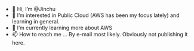 - 👋 Hi, I’m @Jinchu
- 👀 I’m interested in Public Cloud (AWS has been my focus lately) and learning in general.
- 🌱 I’m currently learning more about AWS
- 📫 How to reach me ... By e-mail most likely. Obviously not publishing it here.

<!---
Jinchu/Jinchu is a ✨ special ✨ repository because its `README.md` (this file) appears on your GitHub profile.
You can click the Preview link to take a look at your changes.
--->
